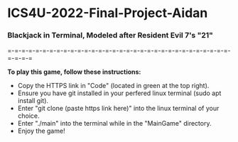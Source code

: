 # ICS4U-2022-Final-Project-Aidan

### Blackjack in Terminal, Modeled after Resident Evil 7's "21"

=-=-=-=-=-=-=-=-=-=-=-=-=-=-=-=-=-=-=-=-=-=-=-=-=-=-=-=-=-=-=-=-=-=-=-=

<b>To play this game, follow these instructions:</b>
<ul>
<li>Copy the HTTPS link in "Code" (located in green at the top right).</li>
<li>Ensure you have git installed in your perfered linux terminal (sudo apt install git).</li>
<li>Enter "git clone (paste https link here)" into the linux terminal of your choice.</li>
<li>Enter "./main" into the terminal while in the "MainGame" directory.</li>
<li>Enjoy the game!</li>
</ul>

